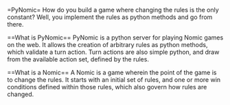 =PyNomic=
How do you build a game where changing the rules is the only constant? Well, you implement the rules as python methods and go from there. 

==What is PyNomic==
PyNomic is a python server for playing Nomic games on the web. It allows the creation of arbitrary rules as python methods, which validate a turn action. Turn actions are also simple python, and draw from the available action set, defined by the rules.

==What is a Nomic==
A Nomic is a game wherein the point of the game is to change the rules. It starts with an initial set of rules, and one or more win conditions defined within those rules, which also govern how rules are changed. 
